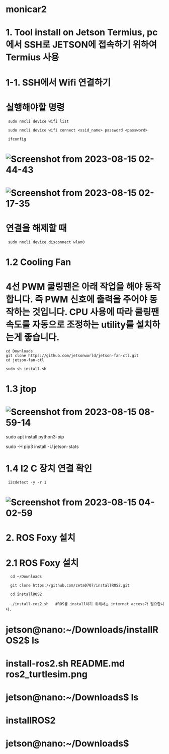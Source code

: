 # monicar2
# 1. Tool install on Jetson Termius, pc에서 SSH로 JETSON에 접속하기 위하여 Termius 사용
# 1-1.   SSH에서 Wifi 연결하기
# 실행해야할 명령

     sudo nmcli device wifi list
  
     sudo nmcli device wifi connect <ssid_name> password <password>
  
     ifconfig

     
# ![Screenshot from 2023-08-15 02-44-43](https://github.com/jetsonmom/monicar2/assets/92077615/f6f05745-972c-4d5d-a091-34e1b623bcce)

      

# ![Screenshot from 2023-08-15 02-17-35](https://github.com/jetsonmom/monicar2/assets/92077615/a17e7c40-b7e1-4431-80ac-01dbb1986fbc)

# 연결을 해제할 때
     sudo nmcli device disconnect wlan0

  #   1.2    Cooling Fan

  # 4선 PWM 쿨링팬은 아래 작업을 해야 동작합니다. 즉 PWM 신호에 출력을 주어야 동작하는 것입니다. CPU 사용에 따라 쿨링팬 속도를 자동으로 조정하는 utility를 설치하는게 좋습니다.

    cd Downloads
    git clone https://github.com/jetsonworld/jetson-fan-ctl.git
    cd jetson-fan-ctl

    sudo sh install.sh

#  
# 1.3    jtop 
   # ![Screenshot from 2023-08-15 08-59-14](https://github.com/jetsonmom/monicar2/assets/92077615/03c0d151-ac7c-4663-81cc-b9af53ba8abb)

 sudo apt install python3-pip
 
 sudo -H pip3 install -U jetson-stats
 
# 1.4    I2 C 장치 연결 확인   

     i2cdetect -y -r 1
  
#  ![Screenshot from 2023-08-15 04-02-59](https://github.com/jetsonmom/monicar2/assets/92077615/33d4a7f4-0217-42b6-b02d-5b6d38002882)



# 2.    ROS Foxy 설치

#  2.1    ROS Foxy 설치
      cd ~/Downloads

      git clone https://github.com/zeta0707/installROS2.git

      cd installROS2
      
      ./install-ros2.sh   #ROS를 install하기 위해서는 internet access가 필요합니다.

# jetson@nano:~/Downloads/installROS2$ ls
# install-ros2.sh  README.md  ros2_turtlesim.png
# jetson@nano:~/Downloads$ ls
# installROS2
# jetson@nano:~/Downloads$ 
